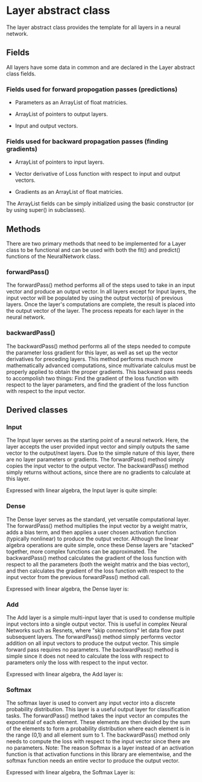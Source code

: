 # Layer abstract class

The layer abstract class provides the template for all layers in a neural network.

## Fields
All layers have some data in common and are declared in the Layer abstract class fields.

### Fields used for forward propogation passes (predictions)

- Parameters as an ArrayList of float matricies.

- ArrayList of pointers to output layers.

- Input and output vectors.

### Fields used for backward propagation passes (finding gradients)

- ArrayList of pointers to input layers.

- Vector derivative of Loss function with respect to input and output vectors.

- Gradients as an ArrayList of float matricies.


The ArrayList fields can be simply initialized using the basic constructor (or by using super() in subclasses).


## Methods

There are two primary methods that need to be implemented for a Layer class to be functional and can be used with both the fit() and predict() functions of the NeuralNetwork class.

### forwardPass()

The forwardPass() method performs all of the steps used to take in an input vector and produce an output vector. In all layers except for Input layers, the input vector will be populated by using the output vector(s) of previous layers. Once the layer's computations are complete, the result is placed into the output vector of the layer. The process repeats for each layer in the neural network.


### backwardPass()

The backwardPass() method performs all of the steps needed to compute the parameter loss gradient for this layer, as well as set up the vector derivatives for preceding layers. This method performs much more mathematically advanced computations, since multivariate calculus must be properly applied to obtain the proper gradients. This backward pass needs to accompolish two things: Find the gradient of the loss function with respect to the layer parameters, and find the gradient of the loss function with respect to the input vector.


## Derived classes

### Input

The Input layer serves as the starting point of a neural network. Here, the layer accepts the user provided input vector and simply outputs the same vector to the output/next layers. Due to the simple nature of this layer, there are no layer parameters or gradients. The forwardPass() method simply copies the input vector to the output vector. The backwardPass() method simply returns without actions, since there are no gradients to calculate at this layer.

Expressed with linear algebra, the Input layer is quite simple:


### Dense

The Dense layer serves as the standard, yet versatile computational layer. The forwardPass() method multiplies the input vector by a weight matrix, adds a bias term, and then applies a user chosen activation function (typically nonlinear) to produce the output vector. Although the linear algebra operations are quite simple, once these Dense layers are "stacked" together, more complex functions can be approximated. The backwardPass() method calculates the gradient of the loss function with respect to all the parameters (both the weight matrix and the bias vector), and then calculates the gradient of the loss function with respect to the input vector from the previous forwardPass() method call.

Expressed with linear algebra, the Dense layer is:


### Add

The Add layer is a simple multi-input layer that is used to condense multiple input vectors into a single output vector. This is useful in complex Neural Networks such as Resnets, where "skip connections" let data flow past subsequent layers. The forwardPass() method simply performs vector addition on all input vectors to produce the output vector. This simple forward pass requires no parameters. The backwardPass() method is simple since it does not need to calculate the loss with respect to parameters only the loss with respect to the input vector.

Expressed with linear algebra, the Add layer is:


### Softmax

The softmax layer is used to convert any input vector into a discrete probability distribution. This layer is a useful output layer for classification tasks. The forwardPass() method takes the input vector an computes the exponential of each element. These elements are then divided by the sum of the elements to form a probability distribution where each element is in the range (0,1) and all element sum to 1. The backwardPass() method only needs to compute the loss with respect to the input vector since there are no parameters. Note: The reason Softmax is a layer instead of an activation function is that activation functions in this library are elementwise, and the softmax function needs an entire vector to produce the output vector.

Expressed with linear algebra, the Softmax Layer is:

